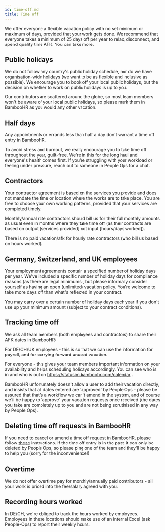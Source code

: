 ```yaml
---
id: time-off.md
title: Time off
---
```

We offer everyone a flexible vacation policy with no set minimum or maximum of days, provided that your work gets done. We recommend that everyone takes a minimum of 25 days off per year to relax, disconnect, and spend quality time AFK. You can take more.

## Public holidays

We do not follow any country's public holiday schedule, nor do we have organisation-wide holidays (we want to be as flexible and inclusive as possible). We encourage you to book off your local public holidays, but the decision on whether to work on public holidays is up to you.

Our contributors are scattered around the globe, so most team members won't be aware of your local public holidays, so please mark them in BambooHR as you would any other vacation.

## Half days

Any appointments or errands less than half a day don't warrant a time off entry in BambooHR.

To avoid stress and burnout, we really encourage you to take time off throughout the year, guilt-free. We're in this for the long haul and everyone's health comes first. If you're struggling with your workload or feeling under pressure, reach out to someone in People Ops for a chat.

## Contractors

Your contractor agreement is based on the services you provide and does not mandate the time or location where the works are to take place. You are free to choose your own working patterns, provided that your services are completed timely.

Monthly/annual rate contractors should bill us for their full monthly amounts as usual even in months where they take time off (as their contracts are based on output [services provided] not input [hours/days worked]).

There is no paid vacation/afk for hourly rate contractors (who bill us based on hours worked).

## Germany, Switzerland, and UK employees

Your employment agreements contain a specified number of holiday days per year. We've included a specific number of holiday days for compliance reasons (as there are legal minimums), but please informally consider yourself as having an open (unlimited) vacation policy. You're welcome to take more days off than what's reflected in your contract.

You may carry over a certain number of holiday days each year if you don't use up your minimum amount (subject to your contract conditions).

## Tracking time off

We ask all team members (both employees and contractors) to share their AFK dates in BambooHR:

For DE/CH/UK employees - this is so that we can use the information for payroll, and for carrying forward unused vacation.

For everyone - this gives your team members important information on your availability and helps scheduling holidays accordingly. You can see who is in and who is out on https://statusim.bamboohr.com/calendar .

BambooHR unfortunately doesn't allow a user to add their vacation directly, and insists that all dates entered are 'approved' by People Ops - please be assured that that's a workflow we can't amend in the system, and of course we'll be happy to 'approve' your vacation requests once received (the dates you take are completely up to you and are not being scrutinised in any way by People Ops).

## Deleting time off requests in BambooHR

If you need to cancel or amend a time off request in BambooHR, please follow [these](https://help.bamboohr.com/hc/en-us/articles/227886287-Update-or-Cancel-a-Time-Off-Request) instructions. If the time off entry is in the past, it can only be deleted by People Ops, so please ping one of the team and they'll be happy to help you (sorry for the inconvenience!)

## Overtime

We do not offer overtime pay for monthly/annually paid contributors - all your work is priced into the fee/salary agreed with you.

## Recording hours worked

In DE/CH, we're obliged to track the hours worked by employees. Employees in these locations should make use of an internal Excel (ask People-Ops) to report their weekly hours.
